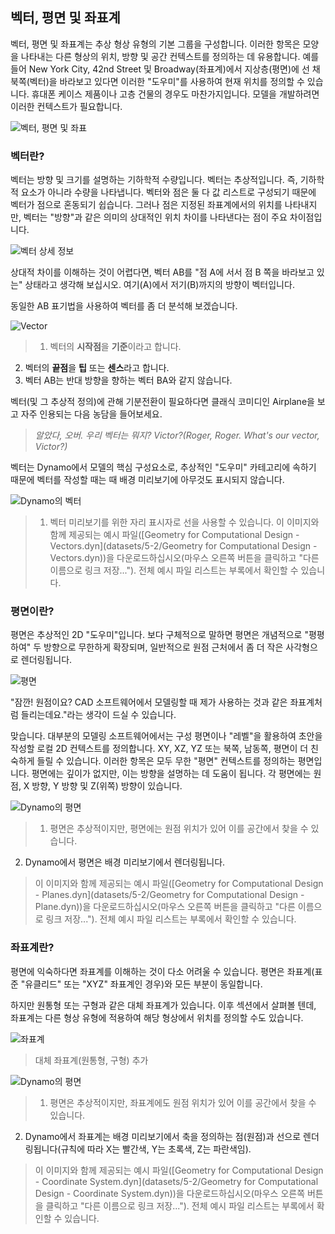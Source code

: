 

## 벡터, 평면 및 좌표계

벡터, 평면 및 좌표계는 추상 형상 유형의 기본 그룹을 구성합니다. 이러한 항목은 모양을 나타내는 다른 형상의 위치, 방향 및 공간 컨텍스트를 정의하는 데 유용합니다. 예를 들어 New York City, 42nd Street 및 Broadway(좌표계)에서 지상층(평면)에 선 채 북쪽(벡터)을 바라보고 있다면 이러한 "도우미"를 사용하여 현재 위치를 정의할 수 있습니다. 휴대폰 케이스 제품이나 고층 건물의 경우도 마찬가지입니다. 모델을 개발하려면 이러한 컨텍스트가 필요합니다.

![벡터, 평면 및 좌표](images/5-2/VectorsPlanesCoodinates.jpg)

### 벡터란?

벡터는 방향 및 크기를 설명하는 기하학적 수량입니다. 벡터는 추상적입니다. 즉, 기하학적 요소가 아니라 수량을 나타냅니다. 벡터와 점은 둘 다 값 리스트로 구성되기 때문에 벡터가 점으로 혼동되기 쉽습니다. 그러나 점은 지정된 좌표계에서의 위치를 나타내지만, 벡터는 "방향"과 같은 의미의 상대적인 위치 차이를 나타낸다는 점이 주요 차이점입니다.

![벡터 상세 정보](images/5-2/Vector-Detailed.jpg)

상대적 차이를 이해하는 것이 어렵다면, 벡터 AB를 "점 A에 서서 점 B 쪽을 바라보고 있는" 상태라고 생각해 보십시오. 여기(A)에서 저기(B)까지의 방향이 벡터입니다.

동일한 AB 표기법을 사용하여 벡터를 좀 더 분석해 보겠습니다.

![Vector](images/5-2/Vector.jpg)

> 1. 벡터의 **시작점**을 **기준**이라고 합니다.
2. 벡터의 **끝점**을 **팁** 또는 **센스**라고 합니다.
3. 벡터 AB는 반대 방향을 향하는 벡터 BA와 같지 않습니다.

벡터(및 그 추상적 정의)에 관해 기분전환이 필요하다면 클래식 코미디인 Airplane을 보고 자주 인용되는 다음 농담을 들어보세요.

> *알았다, 오버. 우리 벡터는 뭐지? Victor?(Roger, Roger. What's our vector, Victor?)*

벡터는 Dynamo에서 모델의 핵심 구성요소로, 추상적인 "도우미" 카테고리에 속하기 때문에 벡터를 작성할 때는 때 배경 미리보기에 아무것도 표시되지 않습니다.

![Dynamo의 벡터](images/5-2/Dynamo-Vector.jpg)

> 1. 벡터 미리보기를 위한 자리 표시자로 선을 사용할 수 있습니다.
> 이 이미지와 함께 제공되는 예시 파일([Geometry for Computational Design - Vectors.dyn](datasets/5-2/Geometry for Computational Design - Vectors.dyn))을 다운로드하십시오(마우스 오른쪽 버튼을 클릭하고 "다른 이름으로 링크 저장..."). 전체 예시 파일 리스트는 부록에서 확인할 수 있습니다.

### 평면이란?

평면은 추상적인 2D "도우미"입니다. 보다 구체적으로 말하면 평면은 개념적으로 "평평하여" 두 방향으로 무한하게 확장되며, 일반적으로 원점 근처에서 좀 더 작은 사각형으로 렌더링됩니다.

![평면](images/5-2/Plane.jpg)

"잠깐! 원점이요? CAD 소프트웨어에서 모델링할 때 제가 사용하는 것과 같은 좌표계처럼 들리는데요."라는 생각이 드실 수 있습니다.

맞습니다. 대부분의 모델링 소프트웨어에서는 구성 평면이나 "레벨"을 활용하여 초안을 작성할 로컬 2D 컨텍스트를 정의합니다. XY, XZ, YZ 또는 북쪽, 남동쪽, 평면이 더 친숙하게 들릴 수 있습니다. 이러한 항목은 모두 무한 "평면" 컨텍스트를 정의하는 평면입니다. 평면에는 깊이가 없지만, 이는 방향을 설명하는 데 도움이 됩니다. 각 평면에는 원점, X 방향, Y 방향 및 Z(위쪽) 방향이 있습니다.

![Dynamo의 평면](images/5-2/Dynamo-Plane.jpg)

> 1. 평면은 추상적이지만, 평면에는 원점 위치가 있어 이를 공간에서 찾을 수 있습니다.
2. Dynamo에서 평면은 배경 미리보기에서 렌더링됩니다.
> 이 이미지와 함께 제공되는 예시 파일([Geometry for Computational Design - Planes.dyn](datasets/5-2/Geometry for Computational Design - Plane.dyn))을 다운로드하십시오(마우스 오른쪽 버튼을 클릭하고 "다른 이름으로 링크 저장..."). 전체 예시 파일 리스트는 부록에서 확인할 수 있습니다.

### 좌표계란?

평면에 익숙하다면 좌표계를 이해하는 것이 다소 어려울 수 있습니다. 평면은 좌표계(표준 "유클리드" 또는 "XYZ" 좌표계인 경우)와 모든 부분이 동일합니다.

하지만 원통형 또는 구형과 같은 대체 좌표계가 있습니다. 이후 섹션에서 살펴볼 텐데, 좌표계는 다른 형상 유형에 적용하여 해당 형상에서 위치를 정의할 수도 있습니다.

![좌표계](images/5-2/CoordinateSystem.jpg)

> 대체 좌표계(원통형, 구형) 추가

![Dynamo의 평면](images/5-2/Dynamo-CoordinateSystem.jpg)

> 1. 평면은 추상적이지만, 좌표계에도 원점 위치가 있어 이를 공간에서 찾을 수 있습니다.
2. Dynamo에서 좌표계는 배경 미리보기에서 축을 정의하는 점(원점)과 선으로 렌더링됩니다(규칙에 따라 X는 빨간색, Y는 초록색, Z는 파란색임).
> 이 이미지와 함께 제공되는 예시 파일([Geometry for Computational Design - Coordinate System.dyn](datasets/5-2/Geometry for Computational Design - Coordinate System.dyn))을 다운로드하십시오(마우스 오른쪽 버튼을 클릭하고 "다른 이름으로 링크 저장..."). 전체 예시 파일 리스트는 부록에서 확인할 수 있습니다.

